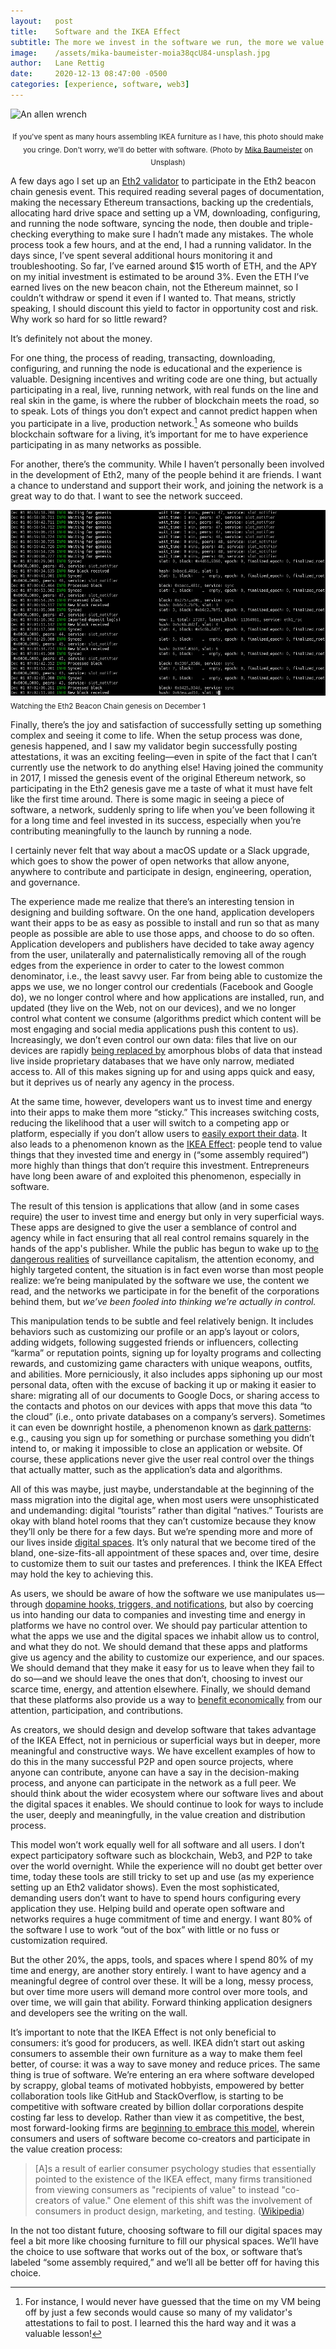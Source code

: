 ```yaml
---
layout:   post
title:    Software and the IKEA Effect
subtitle: The more we invest in the software we run, the more we value it. As users and as developers, let's make sure we're investing in the right things.
image:    /assets/mika-baumeister-moia38qcU84-unsplash.jpg
author:   Lane Rettig
date:     2020-12-13 08:47:00 -0500
categories: [experience, software, web3]
---
```

![An allen wrench]({{page.image}})

<p style="text-align: center"><sub>If you've spent as many hours assembling IKEA furniture as I have, this photo should make you cringe. Don't worry, we'll do better with software. (Photo by <a href="https://unsplash.com/@mbaumi?utm_source=unsplash&amp;utm_medium=referral&amp;utm_content=creditCopyText">Mika Baumeister</a> on Unsplash)</sub></p>

A few days ago I set up an [Eth2 validator](https://ethereum.org/en/eth2/staking/) to participate in the Eth2 beacon chain genesis event. This required reading several pages of documentation, making the necessary Ethereum transactions, backing up the credentials, allocating hard drive space and setting up a VM, downloading, configuring, and running the node software, syncing the node, then double and triple-checking everything to make sure I hadn’t made any mistakes. The whole process took a few hours, and at the end, I had a running validator. In the days since, I’ve spent several additional hours monitoring it and troubleshooting. So far, I’ve earned around $15 worth of ETH, and the APY on my initial investment is estimated to be around 3%. Even the ETH I’ve earned lives on the new beacon chain, not the Ethereum mainnet, so I couldn’t withdraw or spend it even if I wanted to. That means, strictly speaking, I should discount this yield to factor in opportunity cost and risk. Why work so hard for so little reward?

It’s definitely not about the money.

For one thing, the process of reading, transacting, downloading, configuring, and running the node is educational and the experience is valuable. Designing incentives and writing code are one thing, but actually participating in a real, live, running network, with real funds on the line and real skin in the game, is where the rubber of blockchain meets the road, so to speak. Lots of things you don’t expect and cannot predict happen when you participate in a live, production network.[^1] As someone who builds blockchain software for a living, it’s important for me to have experience participating in as many networks as possible.

For another, there’s the community. While I haven’t personally been involved in the development of Eth2, many of the people behind it are friends. I want a chance to understand and support their work, and joining the network is a great way to do that. I want to see the network succeed.

![The logfile from an eth2 client](/assets/validator.png)
<sub>Watching the Eth2 Beacon Chain genesis on December 1</sub>

Finally, there’s the joy and satisfaction of successfully setting up something complex and seeing it come to life. When the setup process was done, genesis happened, and I saw my validator begin successfully posting attestations, it was an exciting feeling—even in spite of the fact that I can’t currently use the network to do anything else! Having joined the community in 2017, I missed the genesis event of the original Ethereum network, so participating in the Eth2 genesis gave me a taste of what it must have felt like the first time around. There is some magic in seeing a piece of software, a network, suddenly spring to life when you’ve been following it for a long time and feel invested in its success, especially when you’re contributing meaningfully to the launch by running a node.

I certainly never felt that way about a macOS update or a Slack upgrade, which goes to show the power of open networks that allow anyone, anywhere to contribute and participate in design, engineering, operation, and governance.

The experience made me realize that there’s an interesting tension in designing and building software. On the one hand, application developers want their apps to be as easy as possible to install and run so that as many people as possible are able to use those apps, and choose to do so often. Application developers and publishers have decided to take away agency from the user, unilaterally and paternalistically removing all of the rough edges from the experience in order to cater to the lowest common denominator, i.e., the least savvy user. Far from being able to customize the apps we use, we no longer control our credentials (Facebook and Google do), we no longer control where and how applications are installed, run, and updated (they live on the Web, not on our devices), and we no longer control what content we consume (algorithms predict which content will be most engaging and social media applications push this content to us). Increasingly, we don’t even control our own data: files that live on our devices are rapidly [being replaced by](https://stackoverflow.com/questions/22449067/how-does-the-gdoc-format-work) amorphous blobs of data that instead live inside proprietary databases that we have only narrow, mediated access to. All of this makes signing up for and using apps quick and easy, but it deprives us of nearly any agency in the process.

At the same time, however, developers want us to invest time and energy into their apps to make them more “sticky.” This increases switching costs, reducing the likelihood that a user will switch to a competing app or platform, especially if you don’t allow users to [easily export their data](https://www.applescotch.com/data/sovereignty/2020/04/26/declaring-digital-independence.html). It also leads to a phenomenon known as the [IKEA Effect](https://en.wikipedia.org/wiki/IKEA_effect): people tend to value things that they invested time and energy in (“some assembly required”) more highly than things that don’t require this investment. Entrepreneurs have long been aware of and exploited this phenomenon, especially in software.

The result of this tension is applications that allow (and in some cases require) the user to invest time and energy but only in very superficial ways. These apps are designed to give the user a semblance of control and agency while in fact ensuring that all real control remains squarely in the hands of the app's publisher. While the public has begun to wake up to [the dangerous realities](https://g.co/kgs/PT4pGw) of surveillance capitalism, the attention economy, and highly targeted content, the situation is in fact even worse than most people realize: we’re being manipulated by the software we use, the content we read, and the networks we participate in for the benefit of the corporations behind them, but _we’ve been fooled into thinking we’re actually in control._

This manipulation tends to be subtle and feel relatively benign. It includes behaviors such as customizing our profile or an app’s layout or colors, adding widgets, following suggested friends or influencers, collecting “karma” or reputation points, signing up for loyalty programs and collecting rewards, and customizing game characters with unique weapons, outfits, and abilities. More perniciously, it also includes apps siphoning up our most personal data, often with the excuse of backing it up or making it easier to share: migrating all of our documents to Google Docs, or sharing access to the contacts and photos on our devices with apps that move this data “to the cloud” (i.e., onto private databases on a company’s servers). Sometimes it can even be downright hostile, a phenomenon known as [dark patterns](https://darkpatterns.org/): e.g., causing you sign up for something or purchase something you didn’t intend to, or making it impossible to close an application or website. Of course, these applications never give the user real control over the things that actually matter, such as the application’s data and algorithms.

All of this was maybe, just maybe, understandable at the beginning of the mass migration into the digital age, when most users were unsophisticated and undemanding: digital “tourists” rather than digital “natives.” Tourists are okay with bland hotel rooms that they can’t customize because they know they’ll only be there for a few days. But we’re spending more and more of our lives inside [digital spaces](https://www.etherean.org/blockchain/web3/software/2020/08/04/faster-horses-better-software.html#digital-spaces). It’s only natural that we become tired of the bland, one-size-fits-all appointment of these spaces and, over time, desire to customize them to suit our tastes and preferences. I think the IKEA Effect may hold the key to achieving this.

As users, we should be aware of how the software we use manipulates us—through [dopamine hooks, triggers, and notifications](https://www.theguardian.com/technology/2018/mar/04/has-dopamine-got-us-hooked-on-tech-facebook-apps-addiction), but also by coercing us into handing our data to companies and investing time and energy in platforms we have no control over. We should pay particular attention to what the apps we use and the digital spaces we inhabit allow us to control, and what they do not. We should demand that these apps and platforms give us agency and the ability to customize our experience, and our spaces. We should demand that they make it easy for us to leave when they fail to do so—and we should leave the ones that don’t, choosing to invest our scarce time, energy, and attention elsewhere. Finally, we should demand that these platforms also provide us a way to [benefit economically](https://www.aeaweb.org/articles?id=10.1257/pandp.20181003) from our attention, participation, and contributions.

As creators, we should design and develop software that takes advantage of the IKEA Effect, not in pernicious or superficial ways but in deeper, more meaningful and constructive ways. We have excellent examples of how to do this in the many successful P2P and open source projects, where anyone can contribute, anyone can have a say in the decision-making process, and anyone can participate in the network as a full peer. We should think about the wider ecosystem where our software lives and about the digital spaces it enables. We should continue to look for ways to include the user, deeply and meaningfully, in the value creation and distribution process.

This model won’t work equally well for all software and all users. I don’t expect participatory software such as blockchain, Web3, and P2P to take over the world overnight. While the experience will no doubt get better over time, today these tools are still tricky to set up and use (as my experience setting up an Eth2 validator shows). Even the most sophisticated, demanding users don’t want to have to spend hours configuring every application they use. Helping build and operate open software and networks requires a huge commitment of time and energy. I want 80% of the software I use to work “out of the box” with little or no fuss or customization required.

But the other 20%, the apps, tools, and spaces where I spend 80% of my time and energy, are another story entirely. I want to have agency and a meaningful degree of control over these. It will be a long, messy process, but over time more users will demand more control over more tools, and over time, we will gain that ability. Forward thinking application designers and developers see the writing on the wall.

It’s important to note that the IKEA Effect is not only beneficial to consumers: it’s good for producers, as well. IKEA didn’t start out asking consumers to assemble their own furniture as a way to make them feel better, of course: it was a way to save money and reduce prices. The same thing is true of software. We’re entering an era where software developed by scrappy, global teams of motivated hobbyists, empowered by better collaboration tools like GitHub and StackOverflow, is starting to be competitive with software created by billion dollar corporations despite costing far less to develop. Rather than view it as competitive, the best, most forward-looking firms are [beginning to embrace this model](https://opensource.microsoft.com/), wherein consumers and users of software become co-creators and participate in the value creation process:

> [A]s a result of earlier consumer psychology studies that essentially pointed to the existence of the IKEA effect, many firms transitioned from viewing consumers as "recipients of value" to instead "co-creators of value." One element of this shift was the involvement of consumers in product design, marketing, and testing. ([Wikipedia](https://en.wikipedia.org/wiki/IKEA_effect))

In the not too distant future, choosing software to fill our digital spaces may feel a bit more like choosing furniture to fill our physical spaces. We’ll have the choice to use software that works out of the box, or software that’s labeled “some assembly required,” and we’ll all be better off for having this choice.

[^1]: For instance, I would never have guessed that the time on my VM being off by just a few seconds would cause so many of my validator's attestations to fail to post. I learned this the hard way and it was a valuable lesson!
